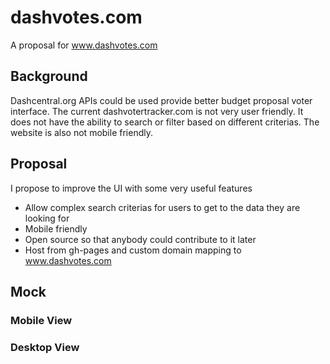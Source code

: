 # dashvotes.com
A proposal for www.dashvotes.com

## Background
Dashcentral.org APIs could be used provide better budget proposal voter interface.
The current dashvotertracker.com is not very user friendly. It does not have the ability to search or filter based 
on different criterias.
The website is also not mobile friendly.

## Proposal
I propose to improve the UI with some very useful features
- Allow complex search criterias for users to get to the data they are looking for
- Mobile friendly
- Open source so that anybody could contribute to it later
- Host from gh-pages and custom domain mapping to www.dashvotes.com

## Mock

### Mobile View

### Desktop View
